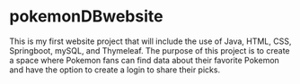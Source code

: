 # pokemonDBwebsite
This is my first website project that will include the use of Java, HTML, CSS, Springboot, mySQL, and Thymeleaf.
The purpose of this project is to create a space where Pokemon fans can find data about their favorite Pokemon and have the option to create a login to share their picks.
